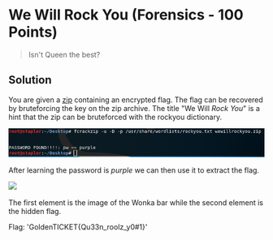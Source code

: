 # We Will Rock You (Forensics - 100 Points)

> Isn't Queen the best?

Solution
--------

You are given a [zip](wewillrockyou.zip) containing an encrypted flag. The flag can be recovered by bruteforcing the key on the zip archive. The title "We Will *Rock You*" is a hint that the zip can be bruteforced with the rockyou dictionary.

![](./zipcrack.png)

After learning the password is *_purple_* we can then use it to extract the flag.

![](./extraction.png)

The first element is the image of the Wonka bar while the second element is the hidden flag.

Flag: 'GoldenTICKET{Qu33n_roolz_y0#1}'

